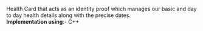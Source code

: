 Health Card that acts as an identity proof which manages our basic and day to day health details along with the precise dates.  
**Implementation using**:- C++ 
